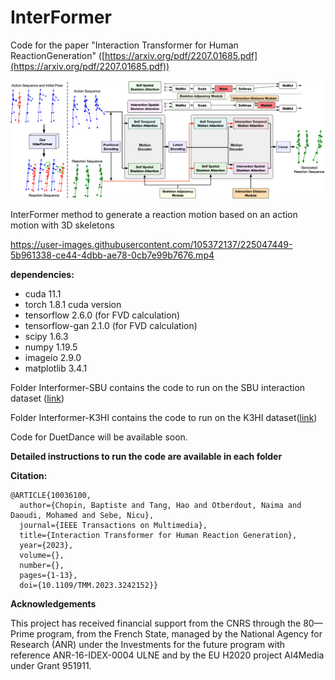 # InterFormer

Code for the paper "Interaction Transformer for Human ReactionGeneration" ([https://arxiv.org/pdf/2207.01685.pdf](https://arxiv.org/pdf/2207.01685.pdf))

![](https://github.com/CRISTAL-3DSAM/InterFormer/blob/main/Figures/Interformer(1).jpg "InterFormer overview")

InterFormer method to generate a reaction motion based on an action motion with 3D skeletons

https://user-images.githubusercontent.com/105372137/225047449-5b961338-ce44-4dbb-ae78-0cb7e99b7676.mp4


**dependencies:**
- cuda 11.1
- torch 1.8.1 cuda version
- tensorflow 2.6.0 (for FVD calculation)
- tensorflow-gan 2.1.0 (for FVD calculation)
- scipy 1.6.3
- numpy 1.19.5
- imageio 2.9.0
- matplotlib 3.4.1

Folder Interformer-SBU contains the code to run on the SBU interaction dataset ([link](https://www3.cs.stonybrook.edu/~kyun/research/kinect_interaction/index.html))

Folder Interformer-K3HI contains the code to run on the K3HI dataset([link](http://www.lmars.whu.edu.cn/prof_web/zhuxinyan/DataSetPublish/dataset.html))

Code for DuetDance will be available soon.

**Detailed instructions to run the code are available in each folder** 


**Citation:**
```
@ARTICLE{10036100,
  author={Chopin, Baptiste and Tang, Hao and Otberdout, Naima and Daoudi, Mohamed and Sebe, Nicu},
  journal={IEEE Transactions on Multimedia}, 
  title={Interaction Transformer for Human Reaction Generation}, 
  year={2023},
  volume={},
  number={},
  pages={1-13},
  doi={10.1109/TMM.2023.3242152}}
```

**Acknowledgements**

This project has received financial support from the CNRS through the 80—Prime program, from the French State, managed by the National Agency for Research (ANR) under the Investments for the future program with reference ANR-16-IDEX-0004 ULNE and by the EU H2020 project AI4Media under Grant 951911. 
